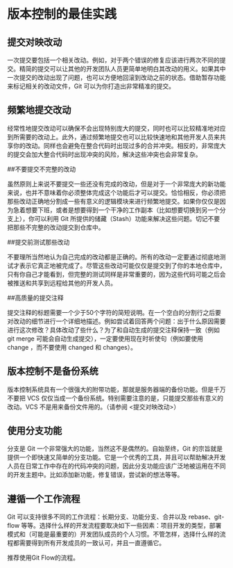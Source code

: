 # 版本控制的最佳实践

## 提交对映改动

一次提交要包括一个相关改动。例如，对于两个错误的修复应该进行两次不同的提交。精简的提交可以让其他的开发团队人员更简单地明白其改动的用义。如果其中一次提交的改动出现了问题，也可以方便地回滚到改动之前的状态。借助暂存功能来标记相关的改动文件，Git 可以为你打造出非常精准的提交。

## 频繁地提交改动

经常性地提交改动可以确保不会出现特别庞大的提交，同时也可以比较精准地对应到所需要的改动上。此外，通过频繁地提交也可以比较快速地和其他开发人员来共享你的改动。同样也会避免在整合代码时出现过多的合并冲突。相反的，非常庞大的提交会加大整合代码时出现冲突的风险，解决这些冲突也会非常复杂。

##不要提交不完整的改动

虽然原则上来说不要提交一些还没有完成的改动，但是对于一个非常庞大的新功能来说，也并不意味着你必须整体完成这个功能后才可以提交。恰恰相反，你必须把那些改动正确地分割成一些有意义的逻辑模块来进行频繁地提交。如果你仅仅是因为急着想要下班，或者是想要得到一个干净的工作副本（比如想要切换到另一个分支上），你可以利用 Git 所提供的储藏（Stash）功能来解决这些问题。切记不要把那些不完整的改动提交到仓库中。

##提交前测试那些改动

不要理所当然地认为自己完成的改动都是正确的。所有的改动一定要通过彻底地测试才表示它真正地被完成了。尽管这些改动可能仅仅是提交到了你的本地仓库中，只有你自己才能看到，但完整的测试同样是非常重要的，因为这些代码可能之后会被推送和共享到远程给其他的开发人员。

##高质量的提交注释

提交注释的标题需要一个少于50个字符的简短说明。在一个空白的分割行之后要对改动的细节进行一个详细地描述。例如尝试着回答两个问题：出于什么原因需要进行这次修改？具体改动了些什么？为了和自动生成的提交注释保持一致（例如 git merge 可能会自动生成提交），一定要使用现在时祈使句（例如要使用 change ，而不要使用 changed 和 changes）。

## 版本控制不是备份系统

版本控制系统具有一个很强大的附带功能，那就是服务器端的备份功能。但是千万不要把 VCS 仅仅当成一个备份系统。特别需要注意的是，只能提交那些有意义的改动。VCS 不是用来备份文件用的。（请参阅 <提交对映改动>）

## 使用分支功能

分支是 Git 一个非常强大的功能，当然这不是偶然的。自始至终，Git 的宗旨就是提供一个即快速又简单的分支功能。它是一个优秀的工具，并且可以帮助解决开发人员在日常工作中存在的代码冲突的问题，因此分支功能应该广泛地被运用在不同的开发主题中。比如添加新功能，修复错误，尝试新的想法等等。

## 遵循一个工作流程

Git 可以支持很多不同的工作流程：长期分支、功能分支、合并以及 rebase、git-flow 等等。选择什么样的开发流程要取决如下一些因素：项目开发的类型，部署模式和（可能是最重要的）开发团队成员的个人习惯。不管怎样，选择什么样的流程都需要得到所有开发成员的一致认可，并且一直遵循它。

推荐使用Git Flow的流程。